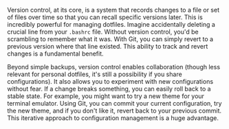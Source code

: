 Version control, at its core, is a system that records changes to a file or set of files over time so that you can recall specific versions later. This is incredibly powerful for managing dotfiles. Imagine accidentally deleting a crucial line from your `.bashrc` file. Without version control, you'd be scrambling to remember what it was. With Git, you can simply revert to a previous version where that line existed. This ability to track and revert changes is a fundamental benefit.

Beyond simple backups, version control enables collaboration (though less relevant for personal dotfiles, it's still a possibility if you share configurations). It also allows you to experiment with new configurations without fear. If a change breaks something, you can easily roll back to a stable state. For example, you might want to try a new theme for your terminal emulator. Using Git, you can commit your current configuration, try the new theme, and if you don't like it, revert back to your previous commit. This iterative approach to configuration management is a huge advantage.